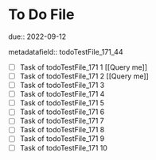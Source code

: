 # To Do File

due:: 2022-09-12

metadatafield:: todoTestFile_171_44

- [ ] Task of todoTestFile_171 1 [[Query me]]
- [ ] Task of todoTestFile_171 2 [[Query me]]
- [ ] Task of todoTestFile_171 3
- [ ] Task of todoTestFile_171 4
- [ ] Task of todoTestFile_171 5
- [ ] Task of todoTestFile_171 6
- [ ] Task of todoTestFile_171 7
- [ ] Task of todoTestFile_171 8
- [ ] Task of todoTestFile_171 9
- [ ] Task of todoTestFile_171 10